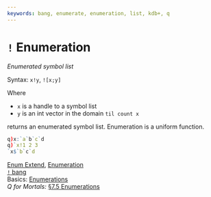 ```yaml
---
keywords: bang, enumerate, enumeration, list, kdb+, q
---
```

# `!` Enumeration



_Enumerated symbol list_

Syntax: `x!y`, `![x;y]`

Where 

-   `x` is a handle to a symbol list
-   `y` is an int vector in the domain `til count x`

returns an enumerated symbol list.
Enumeration is a uniform function.

```q
q)x:`a`b`c`d
q)`x!1 2 3
`x$`b`c`d
```


<i class="far fa-hand-point-right"></i> 
[Enum Extend](enum-extend.md),
[Enumeration](enumeration.md)  
[`!` bang](overloads.md#bang)  
Basics: [Enumerations](../basics/enumerations.md)  
_Q for Mortals:_ [§7.5 Enumerations](http://code.kx.com/q4m3/7_Transforming_Data/#75-enumerations)


